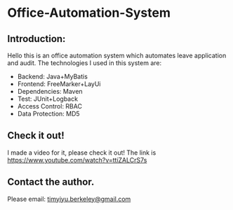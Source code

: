 # Office-Automation-System
## Introduction:
Hello this is an office automation system which automates leave application and audit. The technologies I used in this system are:
* Backend: Java+MyBatis 	
* Frontend: FreeMarker+LayUi
* Dependencies: Maven 		
* Test: JUnit+Logback
* Access Control: RBAC		
* Data Protection: MD5

## Check it out!
I made a video for it, please check it out! The link is https://www.youtube.com/watch?v=ttiZALCrS7s

## Contact the author.
Please email: timyiyu.berkeley@gmail.com
